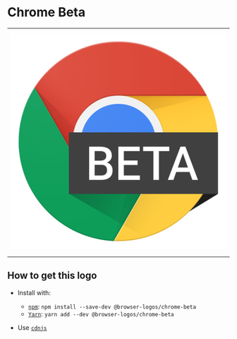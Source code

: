 # Chrome Beta

<table>
    <tbody>
        <tr>
            <td height="512px" width="512px">
                <a href="./"><img width="500px" src="chrome-beta_512x512.png" alt="Chrome Beta browser logo"></a>
            </td>
        <tr>
    </tbody>
</table>


## How to get this logo

* Install with:

  * [`npm`](https://www.npmjs.com/): `npm install --save-dev @browser-logos/chrome-beta`
  * [`Yarn`](https://yarnpkg.com/): `yarn add --dev @browser-logos/chrome-beta`

* Use [`cdnjs`](https://cdnjs.com/libraries/browser-logos)
